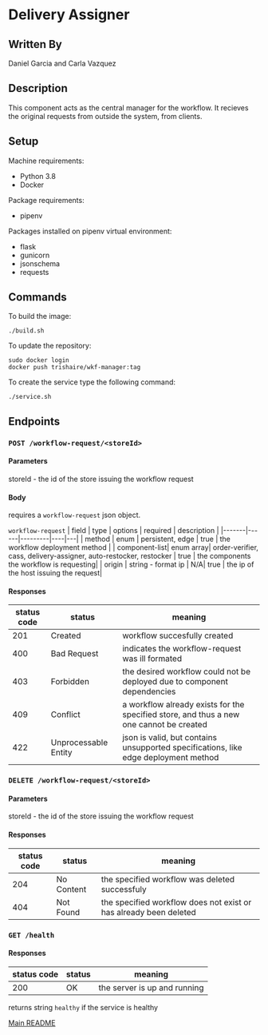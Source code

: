 # Delivery Assigner

## Written By
Daniel Garcia and Carla Vazquez

## Description
This component acts as the central manager for the workflow. It recieves the original requests from outside the system, from clients.

## Setup
Machine requirements:
* Python 3.8
* Docker

Package requirements:
* pipenv

Packages installed on pipenv virtual environment:
* flask
* gunicorn
* jsonschema
* requests

## Commands
To build the image:

```
./build.sh
```
To update the repository:
```
sudo docker login
docker push trishaire/wkf-manager:tag
```
To create the service type the following command:
```
./service.sh
```

## Endpoints

### `POST /workflow-request/<storeId>`

#### Parameters

storeId - the id of the store issuing the workflow request

#### Body

requires a `workflow-request` json object. 

`workflow-request`
| field | type | options | required | description |
|-------|------|---------|----|---|
| method | enum | persistent, edge | true | the workflow deployment method |
| component-list| enum array| order-verifier, cass, delivery-assigner, auto-restocker, restocker | true | the components the workflow is requesting|
| origin | string - format ip | N/A| true | the ip of the host issuing the request|

#### Responses

| status code | status | meaning|
|---|---|---|
|201|Created| workflow succesfully created|
|400|Bad Request|indicates the workflow-request was ill formated|
|403|Forbidden|the desired workflow could not be deployed due to component dependencies|
|409|Conflict|a workflow already exists for the specified store, and thus a new one cannot be created|
|422|Unprocessable Entity| json is valid, but contains unsupported specifications, like edge deployment method|

### `DELETE /workflow-request/<storeId>`

#### Parameters

storeId - the id of the store issuing the workflow request

#### Responses

| status code | status | meaning|
|---|---|---|
|204|No Content|the specified workflow was deleted successfuly |
|404|Not Found|the specified workflow does not exist or has already been deleted

### `GET /health`

#### Responses
| status code | status | meaning|
|---|---|---|
|200| OK | the server is up and running|
returns string `healthy` if the service is healthy

[Main README](https://github.com/CPVazquez/CS6343)


